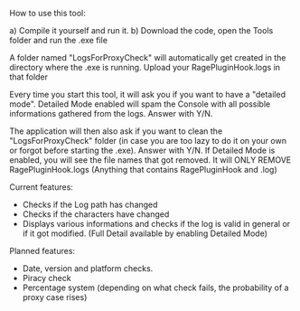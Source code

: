 How to use this tool:

a) Compile it yourself and run it.
b) Download the code, open the Tools folder and run the .exe file

A folder named "LogsForProxyCheck" will automatically get created in the directory where the .exe is running. 
Upload your RagePluginHook.logs in that folder


Every time you start this tool, it will ask you if you want to have a "detailed mode". 
Detailed Mode enabled will spam the Console with all possible informations gathered from the logs.
Answer with Y/N.

The application will then also ask if you want to clean the "LogsForProxyCheck" folder (in case you are too lazy to do it on your own or forgot before starting the .exe). 
Answer with Y/N.
If Detailed Mode is enabled, you will see the file names that got removed. It will ONLY REMOVE RagePluginHook.logs (Anything that contains RagePluginHook and .log)


Current features:

- Checks if the Log path has changed
- Checks if the characters have changed
- Displays various informations and checks if the log is valid in general or if it got modified. (Full Detail available by enabling Detailed Mode)

Planned features:
- Date, version and platform checks.
- Piracy check
- Percentage system (depending on what check fails, the probability of a proxy case rises)
